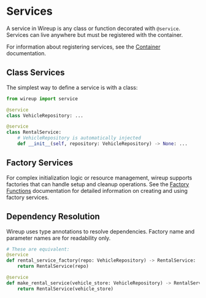# Services

A service in Wireup is any class or function decorated with `@service`. 
Services can live anywhere but must be registered with the container.

For information about registering services, see the [Container](container.md#registering-services) documentation.

## Class Services

The simplest way to define a service is with a class:

```python
from wireup import service

@service
class VehicleRepository: ...

@service
class RentalService:
    # VehicleRepository is automatically injected
    def __init__(self, repository: VehicleRepository) -> None: ...
```

## Factory Services

For complex initialization logic or resource management, wireup supports factories that can handle setup and cleanup operations. See the [Factory Functions](factories.md) documentation for detailed information on creating and using factory services.

## Dependency Resolution

Wireup uses type annotations to resolve dependencies. Factory name and parameter names are for readability only.

```python
# These are equivalent:
@service
def rental_service_factory(repo: VehicleRepository) -> RentalService:
    return RentalService(repo)

@service
def make_rental_service(vehicle_store: VehicleRepository) -> RentalService:
    return RentalService(vehicle_store)
```